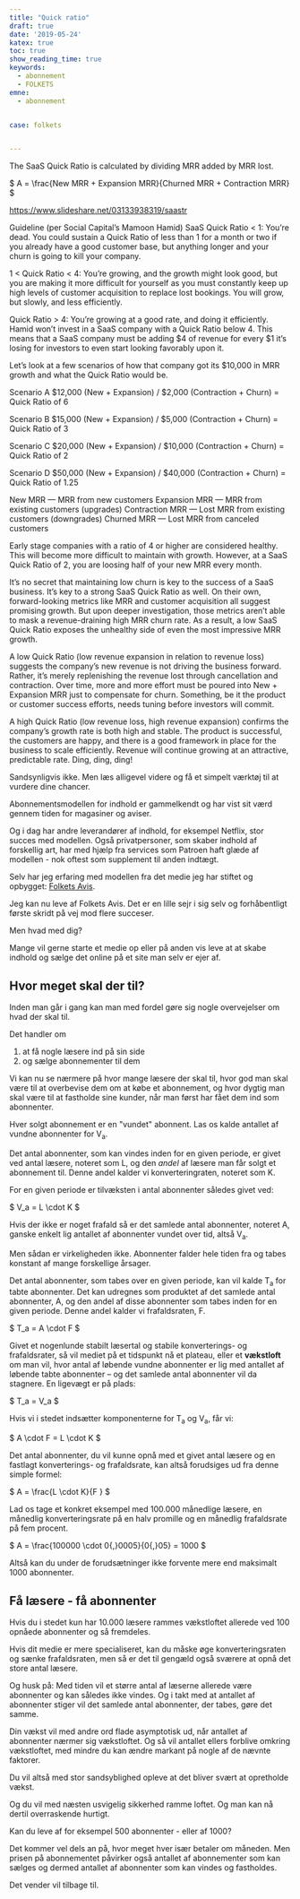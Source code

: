 ```yaml
---
title: "Quick ratio"
draft: true
date: '2019-05-24'
katex: true
toc: true
show_reading_time: true
keywords:
  - abonnement
  - FOLKETS
emne:
  - abonnement


case: folkets


---
```



The SaaS Quick Ratio is calculated by dividing MRR added by MRR lost.

$
A   = \frac{New MRR + Expansion MRR}{Churned MRR + Contraction MRR}
$


https://www.slideshare.net/03133938319/saastr

Guideline (per Social Capital’s Mamoon Hamid)
SaaS Quick Ratio < 1: You’re dead. You could sustain a Quick Ratio of less than 1 for a month or two if you already have a good customer base, but anything longer and your churn is going to kill your company.

1 < Quick Ratio < 4: You’re growing, and the growth might look good, but you are making it more difficult for yourself as you must constantly keep up high levels of customer acquisition to replace lost bookings. You will grow, but slowly, and less efficiently.

Quick Ratio > 4: You’re growing at a good rate, and doing it efficiently. Hamid won’t invest in a SaaS company with a Quick Ratio below 4. This means that a SaaS company must be adding $4 of revenue for every $1 it’s losing for investors to even start looking favorably upon it.

Let’s look at a few scenarios of how that company got its $10,000 in MRR growth and what the Quick Ratio would be.

Scenario A
$12,000 (New + Expansion) / $2,000 (Contraction + Churn) = Quick Ratio of 6

Scenario B
$15,000 (New + Expansion) / $5,000 (Contraction + Churn) = Quick Ratio of 3

Scenario C
$20,000 (New + Expansion) / $10,000 (Contraction + Churn) = Quick Ratio of 2

Scenario D
$50,000 (New + Expansion) / $40,000 (Contraction + Churn) = Quick Ratio of 1.25


New MRR — MRR from new customers
Expansion MRR — MRR from existing customers (upgrades)
Contraction MRR — Lost MRR from existing customers (downgrades)
Churned MRR — Lost MRR from canceled customers

Early stage companies with a ratio of 4 or higher are considered healthy. This will become more difficult to maintain with growth. However, at a SaaS Quick Ratio of 2, you are loosing half of your new MRR every month.

It’s no secret that maintaining low churn is key to the success of a SaaS business. It’s key to a strong SaaS Quick Ratio as well. On their own, forward-looking metrics like MRR and customer acquisition all suggest promising growth. But upon deeper investigation, those metrics aren’t able to mask a revenue-draining high MRR churn rate. As a result, a low SaaS Quick Ratio exposes the unhealthy side of even the most impressive MRR growth.

A low Quick Ratio (low revenue expansion in relation to revenue loss) suggests the company’s new revenue is not driving the business forward. Rather, it’s merely replenishing the revenue lost through cancellation and contraction. Over time, more and more effort must be poured into New + Expansion MRR just to compensate for churn. Something, be it the product or customer success efforts, needs tuning before investors will commit.

A high Quick Ratio (low revenue loss, high revenue expansion) confirms the company’s growth rate is both high and stable. The product is successful, the customers are happy, and there is a good framework in place for the business to scale efficiently. Revenue will continue growing at an attractive, predictable rate. Ding, ding, ding!


Sandsynligvis ikke. Men læs alligevel videre og få et simpelt værktøj til at vurdere dine chancer.


Abonnementsmodellen for indhold er gammelkendt og har vist sit værd gennem tiden for magasiner og aviser.

Og i dag har andre leverandører af indhold, for eksempel Netflix, stor succes med modellen. Også privatpersoner, som skaber indhold af forskellig art, har med hjælp fra services som Patroen haft glæde af modellen - nok oftest som supplement til anden indtægt.

Selv har jeg erfaring med modellen fra det medie jeg har stiftet og opbygget: [Folkets Avis](https://www.folkets.dk).

Jeg kan nu leve af Folkets Avis. Det er en lille sejr i sig selv og forhåbentligt første skridt på vej mod flere succeser.

Men hvad med dig?

Mange vil gerne starte et medie op eller på anden vis leve at at skabe indhold og sælge det online på et site man selv er ejer af.

## Hvor meget skal der til?

Inden man går i gang kan man med fordel gøre sig nogle overvejelser om hvad der skal til.

Det handler om

1. at få nogle læsere ind på sin side
2. og sælge abonnementer til dem

Vi kan nu se nærmere på hvor mange læsere der skal til, hvor god man skal være til at overbevise dem om at købe et abonnement, og hvor dygtig man skal være til at fastholde sine kunder, når man først har fået dem ind som abonnenter.

Hver solgt abonnement er en "vundet" abonnent. Las os kalde antallet af vundne abonnenter for V<sub>a</sub>.

Det antal abonnenter, som kan vindes inden for en given periode, er givet ved antal læsere, noteret som L, og den _andel_ af læsere man får solgt et abonnement til. Denne andel kalder vi konverteringraten, noteret som K.

For en given periode er tilvæksten i antal abonnenter således givet ved:

$
V_a = L \cdot K
$

Hvis der ikke er noget frafald så er det samlede antal abonnenter, noteret A, ganske enkelt lig antallet af abonnenter vundet over tid, altså V<sub>a</sub>.

Men sådan er virkeligheden ikke. Abonnenter falder hele tiden fra og tabes konstant af mange forskellige årsager.

Det antal abonnenter, som tabes over en given periode, kan vil kalde T<sub>a</sub> for tabte abonnenter. Det kan udregnes som produktet af det samlede antal abonnenter, A,  og den andel af disse abonnenter som tabes inden for en given periode. Denne andel kalder vi frafaldsraten, F.

$
T_a = A \cdot F
$


Givet et nogenlunde stabilt læsertal og stabile konverterings- og frafaldsrater, så vil mediet på et tidspunkt nå et plateau, eller et **vækstloft** om man vil, hvor antal af  løbende vundne abonnenter er lig med antallet af løbende tabte abonnenter – og det samlede antal abonnenter vil da stagnere. En ligevægt er på plads:

$
T_a = V_a
$

Hvis vi i stedet indsætter komponenterne for T<sub>a</sub> og V<sub>a</sub>, får vi:

$
A \cdot F = L \cdot K
$

Det antal abonnenter, du vil kunne opnå med et givet antal læsere og en fastlagt konverterings- og frafaldsrate, kan altså forudsiges ud fra denne simple formel:

$
A   = \frac{L \cdot K}{F }
$

Lad os tage et konkret eksempel med 100.000 månedlige læsere, en månedlig konverteringsrate på en halv promille og en månedlig frafaldsrate på fem procent.

$
A = \frac{100000 \cdot 0{,}0005}{0{,}05} = 1000
$

Altså kan du under de forudsætninger ikke forvente mere end maksimalt 1000 abonnenter.

## Få læsere - få abonnenter

Hvis du i stedet kun har 10.000 læsere rammes vækstloftet allerede ved 100 opnåede abonnenter og så fremdeles.

Hvis dit medie er mere specialiseret, kan du måske øge konverteringsraten og sænke frafaldsraten, men så er det til gengæld også sværere at opnå det store antal læsere.

Og husk på: Med tiden vil et større antal af læserne allerede være abonnenter og kan således ikke vindes. Og i takt med at antallet af abonnenter stiger vil det samlede antal abonnenter, der tabes, gøre det samme.

Din vækst vil med andre ord flade asymptotisk ud, når antallet af abonnenter nærmer sig vækstloftet. Og så vil antallet ellers forblive omkring vækstloftet, med mindre du kan ændre markant på nogle af de nævnte faktorer.

Du vil altså med stor sandsyblighed opleve at det bliver svært at opretholde vækst.

Og du vil med næsten usvigelig sikkerhed ramme loftet. Og man kan nå dertil overraskende hurtigt.

Kan du leve af for eksempel 500 abonnenter - eller af 1000?

Det kommer vel dels an på, hvor meget hver især betaler om måneden. Men prisen på abonnementet påvirker også antallet af abonnementer som kan sælges og dermed antallet af abonnenter som kan vindes og fastholdes.

Det vender vil tilbage til.
